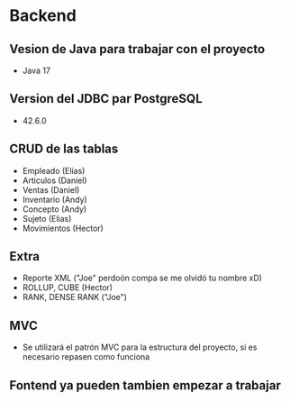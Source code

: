 # Backend 

## Vesion de Java para trabajar con el proyecto

* Java 17

## Version del JDBC par PostgreSQL

* 42.6.0

## CRUD de las tablas

* Empleado (Elias)
* Articulos (Daniel)
* Ventas (Daniel)
* Inventario (Andy)
* Concepto (Andy)
* Sujeto (Elias)
* Movimientos (Hector)

## Extra

* Reporte XML ("Joe" perdoón compa se me olvidó tu nombre xD)
* ROLLUP, CUBE (Hector)
* RANK, DENSE RANK ("Joe")

## MVC

* Se utilizará el patrón MVC para la estructura del proyecto, si es necesario repasen como funciona

## Fontend ya pueden tambien empezar a trabajar 
